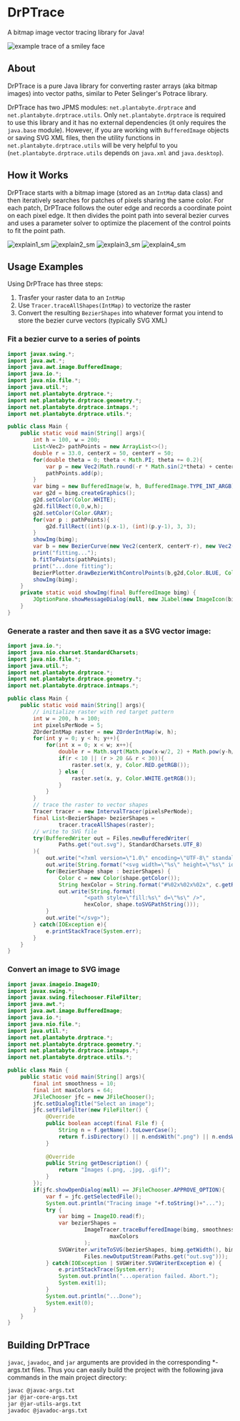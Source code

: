 # DrPTrace
A bitmap image vector tracing library for Java!

![example trace of a smiley face](https://user-images.githubusercontent.com/1922739/146476795-de09bafe-4067-4223-af11-1e251ce34596.png)


## About
DrPTrace is a pure Java library for converting raster arrays (aka bitmap images) into vector paths, similar to Peter Selinger's Potrace library. 

DrPTrace has two JPMS modules: `net.plantabyte.drptrace` and `net.plantabyte.drptrace.utils`. Only `net.plantabyte.drptrace` is required to use this library and it has no external dependencies (it only requires the `java.base` module). However, if you are working with `BufferedImage` objects or saving SVG XML files, then the utility functions in `net.plantabyte.drptrace.utils` will be very helpful to you (`net.plantabyte.drptrace.utils` depends on `java.xml` and `java.desktop`). 

## How it Works
DrPTrace starts with a bitmap image (stored as an `IntMap` data class) and then iteratively searches for patches of pixels sharing the same color. For each patch, DrPTrace follows the outer edge and records a coordinate point on each pixel edge. It then divides the point path into several bezier curves and uses a parameter solver to optimize the placement of the control points to fit the point path. 

![explain1_sm](https://user-images.githubusercontent.com/1922739/144734949-3ccabc1b-dadc-44c7-8067-e286679322a6.png)
![explain2_sm](https://user-images.githubusercontent.com/1922739/144734950-cb69f418-503b-4f16-8242-e5b99ab0d3e2.png)
![explain3_sm](https://user-images.githubusercontent.com/1922739/144734954-e0e68057-e8a9-49d2-95c7-40f268f87290.png)
![explain4_sm](https://user-images.githubusercontent.com/1922739/144734956-9bfff2b5-16c2-4ce6-a3eb-1d9cb2a8d71b.png)


## Usage Examples

Using DrPTrace has three steps:
1. Trasfer your raster data to an `IntMap`
2. Use `Tracer.traceAllShapes(IntMap)` to vectorize the raster
3. Convert the resulting `BezierShapes` into whatever format you intend to store the bezier curve vectors (typically SVG XML)

### Fit a bezier curve to a series of points

```java
import javax.swing.*;
import java.awt.*;
import java.awt.image.BufferedImage;
import java.io.*;
import java.nio.file.*;
import java.util.*;
import net.plantabyte.drptrace.*;
import net.plantabyte.drptrace.geometry.*;
import net.plantabyte.drptrace.intmaps.*;
import net.plantabyte.drptrace.utils.*;

public class Main {
	public static void main(String[] args){
		int h = 100, w = 200;
		List<Vec2> pathPoints = new ArrayList<>();
		double r = 33.0, centerX = 50, centerY = 50;
		for(double theta = 0; theta < Math.PI; theta += 0.2){
			var p = new Vec2(Math.round(-r * Math.sin(2*theta) + centerX), Math.round(r*Math.cos(theta) + centerY));
			pathPoints.add(p);
		}
		var bimg = new BufferedImage(w, h, BufferedImage.TYPE_INT_ARGB);
		var g2d = bimg.createGraphics();
		g2d.setColor(Color.WHITE);
		g2d.fillRect(0,0,w,h);
		g2d.setColor(Color.GRAY);
		for(var p : pathPoints){
			g2d.fillRect((int)(p.x-1), (int)(p.y-1), 3, 3);
		}
		showImg(bimg);
		var b = new BezierCurve(new Vec2(centerX, centerY-r), new Vec2(centerX, centerY+r));
		print("fitting...");
		b.fitToPoints(pathPoints);
		print("...done fitting");
		BezierPlotter.drawBezierWithControlPoints(b,g2d,Color.BLUE, Color.RED);
		showImg(bimg);
	}
	private static void showImg(final BufferedImage bimg) {
		JOptionPane.showMessageDialog(null, new JLabel(new ImageIcon(bimg)));
	}
}
```

### Generate a raster and then save it as a SVG vector image:

```java
import java.io.*;
import java.nio.charset.StandardCharsets;
import java.nio.file.*;
import java.util.*;
import net.plantabyte.drptrace.*;
import net.plantabyte.drptrace.geometry.*;
import net.plantabyte.drptrace.intmaps.*;

public class Main {
	public static void main(String[] args){
		// initialize raster with red target pattern
		int w = 200, h = 100;
		int pixelsPerNode = 5;
		ZOrderIntMap raster = new ZOrderIntMap(w, h);
		for(int y = 0; y < h; y++){
			for(int x = 0; x < w; x++){
				double r = Math.sqrt(Math.pow(x-w/2, 2) + Math.pow(y-h/2, 2));
				if(r < 10 || (r > 20 && r < 30)){
					raster.set(x, y, Color.RED.getRGB());
				} else {
					raster.set(x, y, Color.WHITE.getRGB());
				}
			}
		}
		// trace the raster to vector shapes
		Tracer tracer = new IntervalTracer(pixelsPerNode);
		final List<BezierShape> bezierShapes =
				tracer.traceAllShapes(raster);
		// write to SVG file
		try(BufferedWriter out = Files.newBufferedWriter(
				Paths.get("out.svg"), StandardCharsets.UTF_8)
		){
			out.write("<?xml version=\"1.0\" encoding=\"UTF-8\" standalone=\"no\"?>");
			out.write(String.format("<svg width=\"%s\" height=\"%s\" id=\"svgroot\" version=\"1.1\" viewBox=\"0 0 %s %s\" xmlns=\"http://www.w3.org/2000/svg\">", w, h, w, h));
			for(BezierShape shape : bezierShapes) {
				Color c = new Color(shape.getColor());
				String hexColor = String.format("#%02x%02x%02x", c.getRed(), c.getGreen(), c.getBlue());
				out.write(String.format(
						"<path style=\"fill:%s\" d=\"%s\" />",
						hexColor, shape.toSVGPathString()));
			}
			out.write("</svg>");
		} catch(IOException e){
			e.printStackTrace(System.err);
		}
	}
}
```

### Convert an image to SVG image

```java
import javax.imageio.ImageIO;
import javax.swing.*;
import javax.swing.filechooser.FileFilter;
import java.awt.*;
import java.awt.image.BufferedImage;
import java.io.*;
import java.nio.file.*;
import java.util.*;
import net.plantabyte.drptrace.*;
import net.plantabyte.drptrace.geometry.*;
import net.plantabyte.drptrace.intmaps.*;
import net.plantabyte.drptrace.utils.*;

public class Main {
	public static void main(String[] args){
		final int smoothness = 10;
		final int maxColors = 64;
		JFileChooser jfc = new JFileChooser();
		jfc.setDialogTitle("Select an image");
		jfc.setFileFilter(new FileFilter() {
			@Override
			public boolean accept(final File f) {
				String n = f.getName().toLowerCase();
				return f.isDirectory() || n.endsWith(".png") || n.endsWith(".jpg") || n.endsWith(".jpeg") || n.endsWith(".gif");
			}
			
			@Override
			public String getDescription() {
				return "Images (.png, .jpg, .gif)";
			}
		});
		if(jfc.showOpenDialog(null) == JFileChooser.APPROVE_OPTION){
			var f = jfc.getSelectedFile();
			System.out.println("Tracing image "+f.toString()+"...");
			try {
				var bimg = ImageIO.read(f);
				var bezierShapes =
						ImageTracer.traceBufferedImage(bimg, smoothness,
								maxColors
						);
				SVGWriter.writeToSVG(bezierShapes, bimg.getWidth(), bimg.getHeight(),
						Files.newOutputStream(Paths.get("out.svg")));
			} catch(IOException | SVGWriter.SVGWriterException e) {
				e.printStackTrace(System.err);
				System.out.println("...operation failed. Abort.");
				System.exit(1);
			}
			System.out.println("...Done");
			System.exit(0);
		}
	}
}

```

## Building DrPTrace

`javac`, `javadoc`, and `jar` arguments are provided in the corresponding *-args.txt files. Thus you can easily build the project with the following java commands in the main project directory:

```bash
javac @javac-args.txt
jar @jar-core-args.txt
jar @jar-utils-args.txt
javadoc @javadoc-args.txt
```
